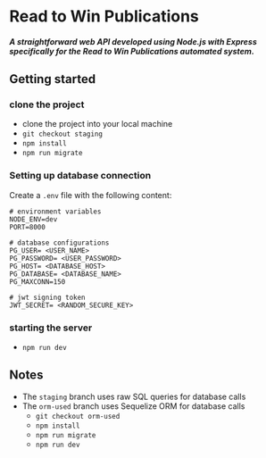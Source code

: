 # Read to Win Publications

##### A straightforward web API developed using Node.js with Express specifically for the Read to Win Publications automated system.

## Getting started

### clone the project

- clone the project into your local machine
- `git checkout staging`
- `npm install`
- `npm run migrate`

### Setting up database connection

Create a `.env` file with the following content:

```
# environment variables
NODE_ENV=dev
PORT=8000

# database configurations
PG_USER= <USER_NAME>
PG_PASSWORD= <USER_PASSWORD>
PG_HOST= <DATABASE_HOST>
PG_DATABASE= <DATABASE_NAME>
PG_MAXCONN=150

# jwt signing token
JWT_SECRET= <RANDOM_SECURE_KEY>
```

### starting the server

- `npm run dev`

## Notes

- The `staging` branch uses raw SQL queries for database calls
- The `orm-used` branch uses Sequelize ORM for database calls
  - `git checkout orm-used`
  - `npm install`
  - `npm run migrate`
  - `npm run dev`
